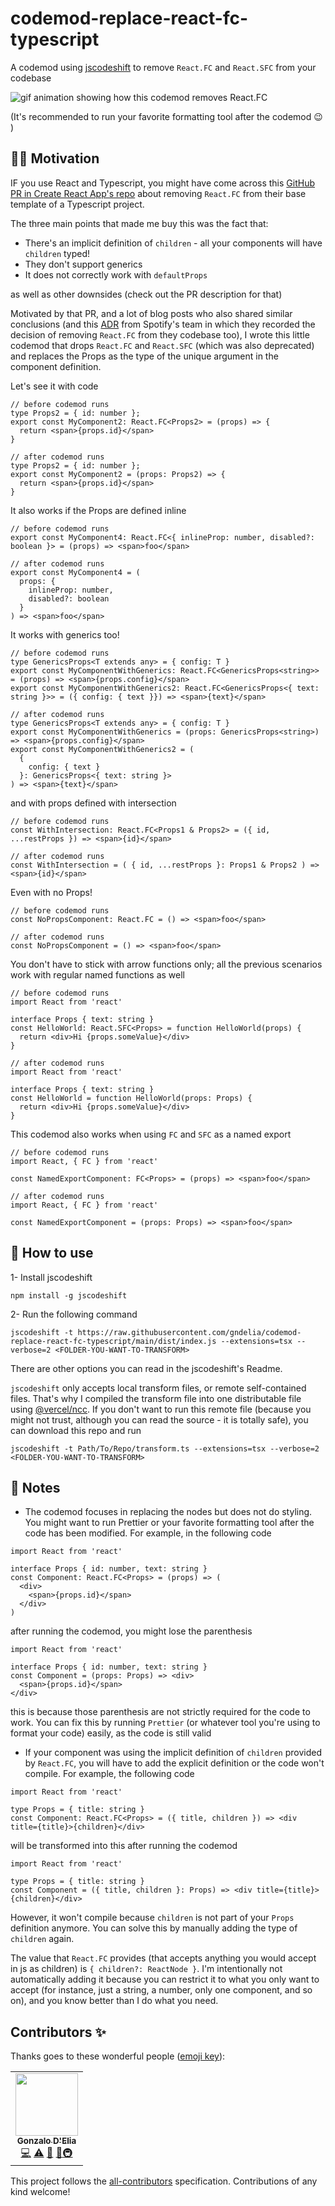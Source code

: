 # codemod-replace-react-fc-typescript

A codemod using [jscodeshift](https://github.com/facebook/jscodeshift) to remove `React.FC` and `React.SFC` from your codebase

![gif animation showing how this codemod removes React.FC](https://github.com/gndelia/codemod-replace-react-fc-typescript/blob/main/example.gif?raw=true)

(It's recommended to run your favorite formatting tool after the codemod :wink: )

## :man_teacher: Motivation

IF you use React and Typescript, you might have come across this [GitHub PR in Create React App's repo](https://github.com/facebook/create-react-app/pull/8177) about removing `React.FC` from their base template of a Typescript project.

The three main points that made me buy this was the fact that:

- There's an implicit definition of `children` - all your components will have `children` typed!
- They don't support generics
- It does not correctly work with `defaultProps`

as well as other downsides (check out the PR description for that)

Motivated by that PR, and a lot of blog posts who also shared similar conclusions (and this [ADR](https://backstage.io/docs/architecture-decisions/adrs-adr006) from Spotify's team in which they recorded the decision of removing `React.FC` from they codebase too), I wrote this little codemod that drops `React.FC` and `React.SFC` (which was also deprecated) and replaces the Props as the type of the unique argument in the component definition.

Let's see it with code

```tsx
// before codemod runs
type Props2 = { id: number };
export const MyComponent2: React.FC<Props2> = (props) => {
  return <span>{props.id}</span>
}

// after codemod runs
type Props2 = { id: number };
export const MyComponent2 = (props: Props2) => {
  return <span>{props.id}</span>
}

```

It also works if the Props are defined inline

```tsx
// before codemod runs
export const MyComponent4: React.FC<{ inlineProp: number, disabled?: boolean }> = (props) => <span>foo</span>

// after codemod runs
export const MyComponent4 = (
  props: {
    inlineProp: number,
    disabled?: boolean
  }
) => <span>foo</span>
```

It works with generics too!

```tsx
// before codemod runs
type GenericsProps<T extends any> = { config: T }
export const MyComponentWithGenerics: React.FC<GenericsProps<string>> = (props) => <span>{props.config}</span>
export const MyComponentWithGenerics2: React.FC<GenericsProps<{ text: string }>> = ({ config: { text }}) => <span>{text}</span>

// after codemod runs
type GenericsProps<T extends any> = { config: T }
export const MyComponentWithGenerics = (props: GenericsProps<string>) => <span>{props.config}</span>
export const MyComponentWithGenerics2 = (
  {
    config: { text }
  }: GenericsProps<{ text: string }>
) => <span>{text}</span>
```

and with props defined with intersection

```tsx
// before codemod runs
const WithIntersection: React.FC<Props1 & Props2> = ({ id, ...restProps }) => <span>{id}</span>

// after codemod runs
const WithIntersection = ( { id, ...restProps }: Props1 & Props2 ) => <span>{id}</span>
```

Even with no Props!

```tsx
// before codemod runs
const NoPropsComponent: React.FC = () => <span>foo</span>

// after codemod runs
const NoPropsComponent = () => <span>foo</span>
```

You don't have to stick with arrow functions only; all the previous scenarios work with regular named functions as well

```tsx
// before codemod runs
import React from 'react'

interface Props { text: string }
const HelloWorld: React.SFC<Props> = function HelloWorld(props) {
  return <div>Hi {props.someValue}</div>
}

// after codemod runs
import React from 'react'

interface Props { text: string }
const HelloWorld = function HelloWorld(props: Props) {
  return <div>Hi {props.someValue}</div>
}
```

This codemod also works when using `FC` and `SFC` as a named export

```tsx
// before codemod runs
import React, { FC } from 'react'

const NamedExportComponent: FC<Props> = (props) => <span>foo</span>

// after codemod runs
import React, { FC } from 'react'

const NamedExportComponent = (props: Props) => <span>foo</span>
```

## :toolbox: How to use

1- Install jscodeshift

```
npm install -g jscodeshift
```

2- Run the following command

```
jscodeshift -t https://raw.githubusercontent.com/gndelia/codemod-replace-react-fc-typescript/main/dist/index.js --extensions=tsx --verbose=2 <FOLDER-YOU-WANT-TO-TRANSFORM>
```

There are other options you can read in the jscodeshift's Readme.

`jscodeshift` only accepts local transform files, or remote self-contained files. That's why I compiled the transform file into one distributable file using [@vercel/ncc](https://github.com/vercel/ncc). If you don't want to run this remote file (because you might not trust, although you can read the source - it is totally safe), you can download this repo and run 

```
jscodeshift -t Path/To/Repo/transform.ts --extensions=tsx --verbose=2 <FOLDER-YOU-WANT-TO-TRANSFORM>
```

## :notebook: Notes

- The codemod focuses in replacing the nodes but does not do styling. You might want to run Prettier or your favorite formatting tool after the code has been modified. For example, in the following code

```tsx
import React from 'react'

interface Props { id: number, text: string }
const Component: React.FC<Props> = (props) => (
  <div>
    <span>{props.id}</span>
  </div>
)
```

after running the codemod, you might lose the parenthesis

```tsx
import React from 'react'

interface Props { id: number, text: string }
const Component = (props: Props) => <div>
  <span>{props.id}</span>
</div>
```

this is because those parenthesis are not strictly required for the code to work. You can fix this by running `Prettier` (or whatever tool you're using to format your code) easily, as the code is still valid



- If your component was using the implicit definition of `children` provided by `React.FC`, you will have to add the explicit definition or the code won't compile. For example, the following code

```tsx
import React from 'react'

type Props = { title: string }
const Component: React.FC<Props> = ({ title, children }) => <div title={title}>{children}</div>
```

will be transformed into this after running the codemod
```tsx
import React from 'react'

type Props = { title: string }
const Component = ({ title, children }: Props) => <div title={title}>{children}</div>
```

However, it won't compile because `children` is not part of your `Props` definition anymore. You can solve this by manually adding the type of `children` again.

The value that `React.FC` provides (that accepts anything you would accept in js as children) is `{ children?: ReactNode }`. I'm intentionally not automatically adding it because  you can restrict it to what you only want to accept (for instance, just a string, a number, only one component, and so on), and you know better than I do what you need.


## Contributors ✨

Thanks goes to these wonderful people ([emoji key](https://allcontributors.org/docs/en/emoji-key)):

<!-- ALL-CONTRIBUTORS-LIST:START - Do not remove or modify this section -->
<!-- prettier-ignore-start -->
<!-- markdownlint-disable -->

<table>
  <tr>
    <td align="center"><a href="https://github.com/gndelia"><img src="https://avatars1.githubusercontent.com/u/352474?v=4?s=100" width="100px;" alt=""/><br /><sub><b>Gonzalo D'Elia</b></sub></a><br /><a href="https://github.com/gndelia/codemod-replace-react-fc-typescript/commits?author=gndelia" title="Code">💻</a> <a href="https://github.com/gndelia/codemod-replace-react-fc-typescript/commits?author=gndelia" title="Tests">⚠️</a> <a href="https://github.com/gndelia/codemod-replace-react-fc-typescript/commits?author=gndelia" title="Documentation">📖</a> <a href="https://github.com/gndelia/codemod-replace-react-fc-typescript/pulls?q=is%3Apr+reviewed-by%3Agndelia" title="Reviewed Pull Requests">👀</a><a href="#infra-gndelia" title="Infrastructure (Hosting, Build-Tools, etc)">🚇</a></td>
  </tr>
</table>

<!-- markdownlint-restore -->
<!-- prettier-ignore-end -->

<!-- ALL-CONTRIBUTORS-LIST:END -->

This project follows the [all-contributors](https://github.com/all-contributors/all-contributors) specification. Contributions of any kind welcome!